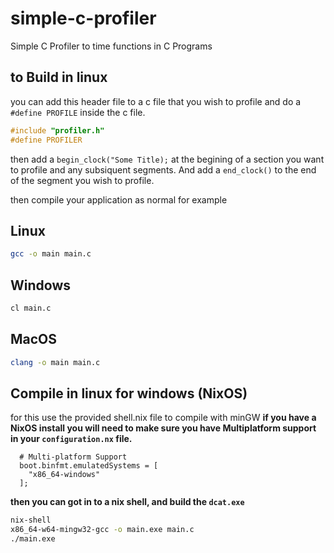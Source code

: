 # simple-c-profiler
Simple C Profiler to time functions in C Programs

## to Build in linux
you can add this header file to a c file that you wish to profile and do a `#define PROFILE` inside the c file.

```c
#include "profiler.h"
#define PROFILER
```

then add a `begin_clock("Some Title);` at the begining of a section you want to profile and any subsiquent segments. And add a `end_clock()` to the end of the segment you wish to profile.

then compile your application as normal for example

## Linux
```bash
gcc -o main main.c
```

## Windows
```bash
cl main.c
```

## MacOS
```bash
clang -o main main.c
```

## Compile in linux for windows (NixOS)
for this use the provided shell.nix file to compile with minGW
**if you have a NixOS install you will need to make sure you have Multiplatform support in your `configuration.nx` file.**

```
  # Multi-platform Support
  boot.binfmt.emulatedSystems = [
    "x86_64-windows"
  ];
```

**then you can got in to a nix shell, and build the `dcat.exe`**
```bash
nix-shell
x86_64-w64-mingw32-gcc -o main.exe main.c
./main.exe
```
